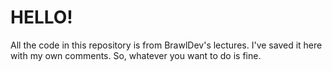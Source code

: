 # HELLO!
All the code in this repository is from BrawlDev's lectures.  I've saved it here with my own comments.  So, whatever you want to do is fine.
